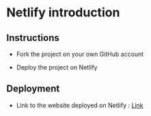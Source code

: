 # Netlify introduction

## Instructions

- Fork the project on your own GitHub account

- Deploy the project on Netlify

## Deployment

- Link to the website deployed on Netlify : [Link](https://thirsty-volhard-5882a9.netlify.com/)
